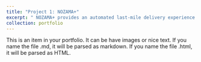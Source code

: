 ```yaml
---
title: "Project 1: NOZAMA+"
excerpt: " NOZAMA+ provides an automated last-mile delivery experience for customers to manage, track, and follow up on parcel delivery from their online platform seamlessly from their devices.<br/><iframe src="1 cover 600*337.5.pdf" width="600" height="337.5" frameborder="0"></iframe>>"
collection: portfolio
---
```


This is an item in your portfolio. It can be have images or nice text. If you name the file .md, it will be parsed as markdown. If you name the file .html, it will be parsed as HTML. 
